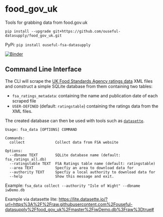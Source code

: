 # food\_gov\_uk
Tools for grabbing data from food.gov.uk

`pip install --upgrade git+https://github.com/ouseful-datasupply/food_gov_uk.git`

PyPi: `pip install ouseful-fsa-datasupply`

[![Binder](https://mybinder.org/badge.svg)](https://mybinder.org/v2/gh/ouseful-datasupply/food_gov_uk/master)

## Command Line Interface

The CLI will scrape the [UK Food Standards Agency ratings data](https://ratings.food.gov.uk/open-data/en-GB) XML files and construct a simple SQLite database from them containing two tables:

- `fsa_ratings_metadata`: containing the name and publication date of each scraped file
- `USER-DEFINED` (default: `ratingstable`) containing the ratings data from the XML files.

The created database can then be used with tools such as [`datasette`](https://github.com/simonw/datasette/tree/master/datasette).

```text
Usage: fsa_data [OPTIONS] COMMAND

Commands:
  collect              Collect data from FSA website

Options:
  --dbname TEXT        SQLite database name (default: fsa_ratings_all.db)
  --ratingstable TEXT  FSA Ratings table name (default: ratingstable)
  --area TEXT          Specfiy an area to download data for
  --authority TEXT     Specfiy a local authority to download data for
  --help               Show this message and exit.
```


Example: `fsa_data collect --authority "Isle of Wight" --dbname iwDemo.db`

Example via datasette lite: https://lite.datasette.io/?url=https%3A%2F%2Fraw.githubusercontent.com%2Fouseful-datasupply%2Ffood_gov_uk%2Fmaster%2FiwDemo.db%3Fraw%3Dtrue#
